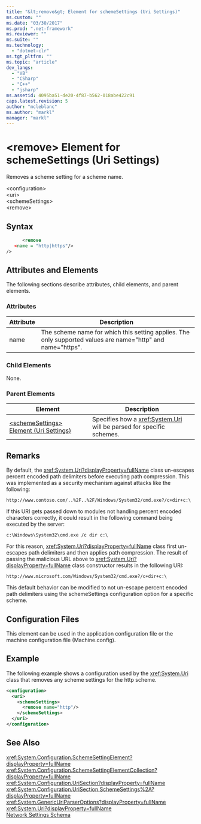```yaml
---
title: "&lt;remove&gt; Element for schemeSettings (Uri Settings)"
ms.custom: ""
ms.date: "03/30/2017"
ms.prod: ".net-framework"
ms.reviewer: ""
ms.suite: ""
ms.technology: 
  - "dotnet-clr"
ms.tgt_pltfrm: ""
ms.topic: "article"
dev_langs: 
  - "VB"
  - "CSharp"
  - "C++"
  - "jsharp"
ms.assetid: 4095ba51-de20-4f87-b562-018abe422c91
caps.latest.revision: 5
author: "mcleblanc"
ms.author: "markl"
manager: "markl"
---
```

# &lt;remove&gt; Element for schemeSettings (Uri Settings)
Removes a scheme setting for a scheme name.  
  
 \<configuration>  
\<uri>  
\<schemeSettings>  
\<remove>  
  
## Syntax  
  
```xml  
      <remove   
   <name = "http|https"/>  
/>  
```  
  
## Attributes and Elements  
 The following sections describe attributes, child elements, and parent elements.  
  
### Attributes  
  
|Attribute|Description|  
|---------------|-----------------|  
|name|The scheme name for which this setting applies. The only supported values are name="http" and name="https".|  
  
### Child Elements  
 None.  
  
### Parent Elements  
  
|Element|Description|  
|-------------|-----------------|  
|[\<schemeSettings> Element (Uri Settings)](../../../../../docs/framework/configure-apps/file-schema/network/schemesettings-element-uri-settings.md)|Specifies how a <xref:System.Uri> will be parsed for specific schemes.|  
  
## Remarks  
 By default, the <xref:System.Uri?displayProperty=fullName> class un-escapes percent encoded path delimiters before executing path compression. This was implemented as a security mechanism against attacks like the following:  
  
 `http://www.contoso.com/..%2F..%2F/Windows/System32/cmd.exe?/c+dir+c:\`  
  
 If this URI gets passed down to modules not handling percent encoded characters correctly, it could result in the following command being executed by the server:  
  
 `c:\Windows\System32\cmd.exe /c dir c:\`  
  
 For this reason, <xref:System.Uri?displayProperty=fullName> class first un-escapes path delimiters and then applies path compression. The result of passing the malicious URL above to <xref:System.Uri?displayProperty=fullName> class constructor results in the following URI:  
  
 `http://www.microsoft.com/Windows/System32/cmd.exe?/c+dir+c:\`  
  
 This default behavior can be modified to not un-escape percent encoded path delimiters using the schemeSettings configuration option for a specific scheme.  
  
## Configuration Files  
 This element can be used in the application configuration file or the machine configuration file (Machine.config).  
  
## Example  
 The following example shows a configuration used by the <xref:System.Uri> class that removes any scheme settings for the http scheme.  
  
```xml  
<configuration>  
  <uri>  
    <schemeSettings>  
      <remove name="http"/>  
    </schemeSettings>  
  </uri>  
</configuration>  
```  
  
## See Also  
 <xref:System.Configuration.SchemeSettingElement?displayProperty=fullName>   
 <xref:System.Configuration.SchemeSettingElementCollection?displayProperty=fullName>   
 <xref:System.Configuration.UriSection?displayProperty=fullName>   
 <xref:System.Configuration.UriSection.SchemeSettings%2A?displayProperty=fullName>   
 <xref:System.GenericUriParserOptions?displayProperty=fullName>   
 <xref:System.Uri?displayProperty=fullName>   
 [Network Settings Schema](../../../../../docs/framework/configure-apps/file-schema/network/index.md)
